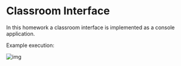 # Classroom Interface
In this homework a classroom interface is implemented as a console application.

Example execution:

![img](https://i.imgur.com/7fB8wgr.png)
